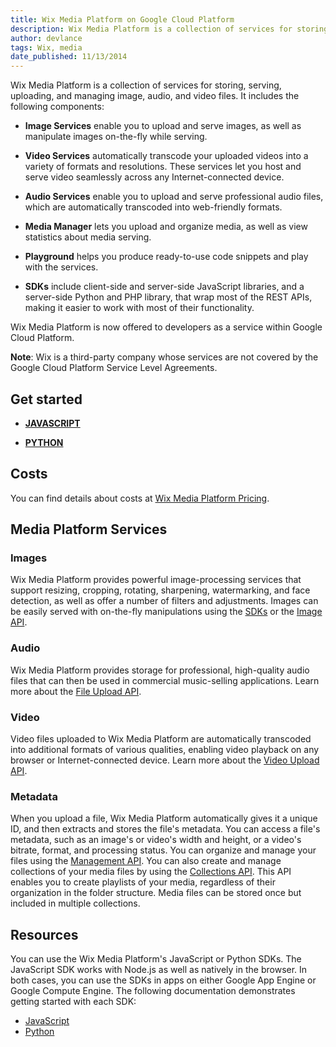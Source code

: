 ```yaml
---
title: Wix Media Platform on Google Cloud Platform
description: Wix Media Platform is a collection of services for storing, serving, uploading, and managing image, audio, and video files.
author: devlance
tags: Wix, media
date_published: 11/13/2014
---
```


Wix Media Platform is a collection of services for storing, serving, uploading,
and managing image, audio, and video files. It includes the     following
components:

+ **Image Services** enable you to upload and serve images, as well as
manipulate images on-the-fly while serving.

+ **Video Services** automatically transcode your uploaded videos into a
variety of formats and resolutions. These services let you host and serve
video seamlessly across any Internet-connected device.

+ **Audio Services** enable you to upload and serve professional audio
files, which are automatically transcoded into web-friendly formats.

+ **Media Manager** lets you upload and organize media, as well as view
statistics about media serving.

+ **Playground** helps you produce ready-to-use code snippets and play
      with the services.
+ **SDKs** include client-side and server-side JavaScript libraries, and
      a server-side Python and PHP library, that wrap most of the REST APIs,
      making it easier to work with most of their functionality.


Wix Media Platform is now offered to developers as a service within Google
Cloud Platform.


 **Note**: Wix is a third-party company whose services are not covered by the
Google Cloud Platform Service Level Agreements.

## Get started

+ [**JAVASCRIPT**](wix-media-js)

+ [**PYTHON**](wix-media-python)

## Costs

You can find details about costs at
[Wix Media Platform Pricing](http://www.wixmp.com/docs/pricing.html).


## Media Platform Services

### Images

Wix Media Platform provides powerful image-processing services that support
resizing, cropping, rotating, sharpening, watermarking, and face detection, as
well as offer a number of filters and adjustments. Images can be easily served
with on-the-fly manipulations using the
[SDKs](http://www.wixmp.com/docs/getting_started.html) or the
[Image API](http://www.wixmp.com/docs/image-api.html).

### Audio

Wix Media Platform provides storage for professional, high-quality audio files
that can then be used in commercial music-selling applications. Learn more
about the [File Upload API](http://www.wixmp.com/docs/fileupload-api.html).

### Video

Video files uploaded to Wix Media Platform are automatically transcoded into
  additional formats of various qualities, enabling video playback on any
  browser or Internet-connected device. Learn more about the
[Video Upload API](http://www.wixmp.com/docs/video-api.html).

### Metadata

When you upload a file, Wix Media Platform automatically gives it a unique ID,
and then extracts and stores the file's metadata. You can access a file's
metadata,   such as an image's or video's width and height, or a video's
bitrate, format,   and processing status. You can organize and manage your files
using the  [Management API](http://www.wixmp.com/docs/management-api.html). You
can also create and manage collections of your media files by using the
[Collections API](http://www.wixmp.com/docs/collections-api.html). This API
enables you to create playlists of your media, regardless of their organization
in the folder structure. Media files can be stored once but included in multiple collections.

## Resources

You can use the Wix Media Platform's JavaScript or Python SDKs. The JavaScript
SDK works with Node.js as well as natively in the browser. In both cases, you
can use the SDKs in apps on either Google App Engine or Google Compute Engine.
The following documentation demonstrates getting started with each SDK:

+ [JavaScript](wix-media-js)
+ [Python](wix-media-python)
